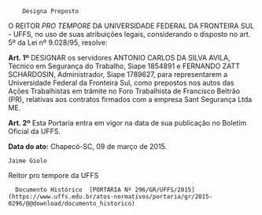         Designa Preposto  

O REITOR *PRO TEMPORE* DA UNIVERSIDADE FEDERAL DA FRONTEIRA SUL - UFFS, no uso de suas atribuições legais, considerando o disposto no art. 5º da Lei nº 9.028/95, resolve:

 **Art. 1º** DESIGNAR os servidores ANTONIO CARLOS DA SILVA AVILA, Técnico em Segurança do Trabalho, Siape 1854891 e FERNANDO ZATT SCHARDOSIN, Administrador, Siape 1789627, para representarem a Universidade Federal da Fronteira Sul, como prepostos nos autos das Ações Trabalhistas em trâmite no Foro Trabalhista de Francisco Beltrão (PR), relativas aos contratos firmados com a empresa Sant Segurança Ltda ME.

 **Art. 2º** Esta Portaria entra em vigor na data de sua publicação no Boletim Oficial da UFFS.

  

   **Data do ato:** Chapecó-SC, 09 de março de 2015.   
 

    Jaime Giolo   
 Reitor pro tempore da UFFS 

      Documento Histórico  [PORTARIA Nº 296/GR/UFFS/2015](https://www.uffs.edu.br/atos-normativos/portaria/gr/2015-0296/@@download/documento_historico)     
      
